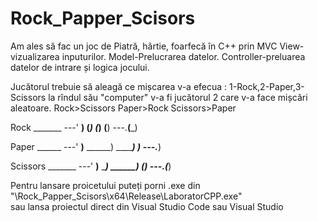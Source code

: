 # Rock_Papper_Scisors
 
Am ales să fac un joc de Piatră, hârtie, foarfecă în C++ prin MVC
View-vizualizarea inputurilor.
Model-Prelucrarea datelor.
Controller-preluarea datelor de intrare și logica jocului.

Jucătorul trebuie să aleagă ce mișcarea v-a efecua : 1-Rock,2-Paper,3-Scissors la rîndul său 
"computer" v-a fi jucătorul 2 care v-a face mișcări aleatoare.
Rock>Scissors Paper>Rock Scissors>Paper

Rock
       _______
    ---'   ____)
          (_____)
          (_____)
          (____)
    ---.__(___)
    

Paper
           ______
    ---'    ____)____
               ______)
              _______)
             _______)
    ---.__________)

Scissors 
    _______
---'   ____)____
          ______)
       __________)
      (____)
---.__(___)

Pentru lansare proicetului puteți porni .exe din "\Rock_Papper_Scisors\x64\Release\LaboratorCPP.exe"\
sau lansa proiectul direct din Visual Studio Code sau Visual Studio 